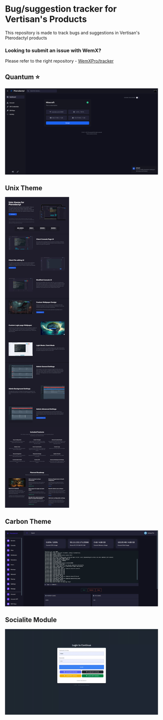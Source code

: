 # Bug/suggestion tracker for Vertisan's Products
This repository is made to track bugs and suggestions in Vertisan's Pterodactyl products

### Looking to submit an issue with WemX?
Please refer to the right repository - [WemXPro/tracker](https://github.com/WemXPro/tracker)

## Quantum ⭐
[![Quantum](/images/quantum.png)](https://sourcexchange.net/products/quantum)

## Unix Theme
[![Unix Theme](/images/unix.png)](https://bbyb.it/r/20255)

## Carbon Theme
[![Carbon Theme](/images/carbon.png)](https://pterodactylmarket.com/resource/303)

## Socialite Module
[![Socialite Module](/images/socialite.gif)](https://pterodactylmarket.com/resource/559)